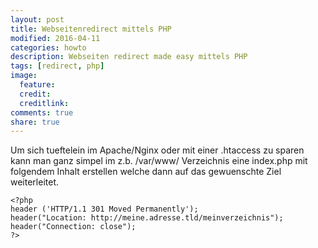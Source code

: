 ```yaml
---
layout: post
title: Webseitenredirect mittels PHP
modified: 2016-04-11
categories: howto
description: Webseiten redirect made easy mittels PHP
tags: [redirect, php]
image:
  feature:
  credit:
  creditlink:
comments: true
share: true
---
```


Um sich tueftelein im Apache/Nginx oder mit einer .htaccess zu sparen kann man ganz simpel im z.b. /var/www/ Verzeichnis eine index.php mit folgendem Inhalt erstellen welche dann auf das gewuenschte Ziel weiterleitet.

    <?php
    header ('HTTP/1.1 301 Moved Permanently');
    header("Location: http://meine.adresse.tld/meinverzeichnis");
    header("Connection: close");
    ?>
